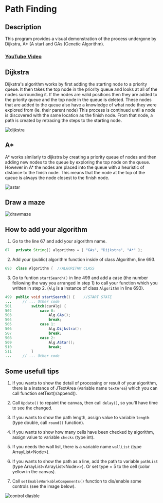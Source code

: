 # Path Finding

## Description
This program provides a visual demonstration of the process undergone by Dijkstra, A* (A star) and GAs (Genetic Algorithm).

### [YouTube Video](https://www.youtube.com/watch?v=xGdBwdd_FLc&t)

## Dijkstra
Dijkstra's algorithm works by first adding the starting node to a priority queue. It then takes the top node in the priority queue and looks at all of the nodes surrounding it. If the nodes are valid positions then they are added to the priority queue and the top node in the queue is deleted. These nodes that are added to the queue also have a knowledge of what node they were explored from (ie. their parent node) This process is continued until a node is discovered with the same location as the finish node. From that node, a path is created by retracing the steps to the starting node. 

![dijkstra](https://user-images.githubusercontent.com/36581610/50039437-a6cd8e80-0000-11e9-865a-1c6062046d4f.gif)

## A*
A* works similarly to dijkstra by creating a priority queue of nodes and then adding new nodes to the queue by exploring the top node on the queue. However in A* the nodes are placed into the queue with a heuristic of distance to the finish node. This means that the node at the top of the queue is always the node closest to the finish node.

![astar](https://user-images.githubusercontent.com/36581610/50039438-af25c980-0000-11e9-9fda-f96a2ee6cb2e.gif)

## Draw a maze
![drawmaze](https://user-images.githubusercontent.com/36581610/51815322-197f8a00-228e-11e9-80c9-b088d76b3ba2.gif)

## How to add your algorithm

1. Go to the line 67 and add your algorithm name.

```java
67   private String[] algorithms = { "GAs", "Dijkstra", "A*" };
```

2. Add your (public) algorithm function inside of class Algorithm, line 693.

```java
693  class Algorithm {	//ALGORITHM CLASS
```

3. Go to funtion ```startSearch()``` in line 499 and add a case (the number following the way you arranged in step 1) to call your function which you written in step 2. (```Alg``` is a instance of class ```Algorithm``` in line 693).

```java
499  public void startSearch() {	//START STATE
...     // ... Other code
501         switch(curAlg) {
502             case 0:
503                 Alg.GAs();
504                 break;
505             case 1:
506                 Alg.Dijkstra();
507                 break;
508             case 2:
509                 Alg.AStar();
510                 break;
511         }
...     // ... Other code
```

## Some usefull tips

1. If you wants to show the detail of processing or result of your algorithm, there is a instance of JTextArea (variable name ```textArea```) which you can call function setText()/append().

2. Call ```Update()``` to repaint the canvas, then call ```delay()```, so you'll have time to see the changed.

3. If you wants to show the path length, assign value to variable ```length``` (type double, call ```round()``` function).

4. If you wants to show how many cells have been checked by algorithm, assign value to variable ```checks``` (type int).

5. If you needs the wall list, there is a variable name ```wallList``` (type ArrayList\<Node\>).

6. If you wants to show the path as a line, add the path to variable ```pathList``` (type ArrayList\<ArrayList\<Node\>\>). Or set type = 5 to the cell (color yellow in the canvas).

5. Call ```setEnableWorkableComponents()``` function to dis/enable some controls (see the image below).

![control diasble](./screenshots/control-diasble.png)